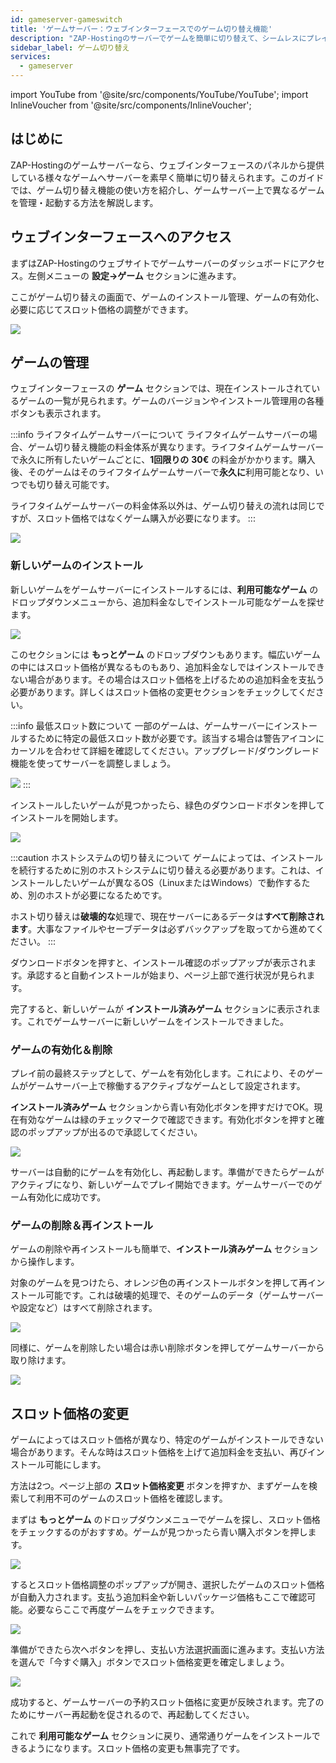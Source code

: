 ```yaml
---
id: gameserver-gameswitch
title: 'ゲームサーバー：ウェブインターフェースでのゲーム切り替え機能'
description: "ZAP-Hostingのサーバーでゲームを簡単に切り替えて、シームレスにプレイスタイルをカスタマイズする方法をチェック → 今すぐ詳しく見る"
sidebar_label: ゲーム切り替え
services:
  - gameserver
---
```



import YouTube from '@site/src/components/YouTube/YouTube';
import InlineVoucher from '@site/src/components/InlineVoucher';

## はじめに

ZAP-Hostingのゲームサーバーなら、ウェブインターフェースのパネルから提供している様々なゲームへサーバーを素早く簡単に切り替えられます。このガイドでは、ゲーム切り替え機能の使い方を紹介し、ゲームサーバー上で異なるゲームを管理・起動する方法を解説します。

<YouTube videoId="nmPd4OsEEvc" imageSrc="https://screensaver01.zap-hosting.com/index.php/s/egQo23DdptPw4qm/preview" title="ZAP-Hostingでのゲーム切り替え機能の使い方" description="実際に動いているところを見ると理解しやすい？そんなあなたに！忙しい時でも、楽しく情報を吸収したい時でも、動画でわかりやすく解説しています！"/>


<InlineVoucher />

## ウェブインターフェースへのアクセス

まずはZAP-Hostingのウェブサイトでゲームサーバーのダッシュボードにアクセス。左側メニューの **設定->ゲーム** セクションに進みます。

ここがゲーム切り替えの画面で、ゲームのインストール管理、ゲームの有効化、必要に応じてスロット価格の調整ができます。

![](https://screensaver01.zap-hosting.com/index.php/s/NT6d4f7iZa62iPf/preview)

## ゲームの管理

ウェブインターフェースの **ゲーム** セクションでは、現在インストールされているゲームの一覧が見られます。ゲームのバージョンやインストール管理用の各種ボタンも表示されます。

:::info ライフタイムゲームサーバーについて
ライフタイムゲームサーバーの場合、ゲーム切り替え機能の料金体系が異なります。ライフタイムゲームサーバーで永久に所有したいゲームごとに、**1回限りの** **30€** の料金がかかります。購入後、そのゲームはそのライフタイムゲームサーバーで**永久に**利用可能となり、いつでも切り替え可能です。

ライフタイムゲームサーバーの料金体系以外は、ゲーム切り替えの流れは同じですが、スロット価格ではなくゲーム購入が必要になります。
:::

![](https://screensaver01.zap-hosting.com/index.php/s/JJfYoRSi3M26qbc/preview)

### 新しいゲームのインストール

新しいゲームをゲームサーバーにインストールするには、**利用可能なゲーム** のドロップダウンメニューから、追加料金なしでインストール可能なゲームを探せます。

![](https://screensaver01.zap-hosting.com/index.php/s/iN7rNje3zaBPMgf/preview)

このセクションには **もっとゲーム** のドロップダウンもあります。幅広いゲームの中にはスロット価格が異なるものもあり、追加料金なしではインストールできない場合があります。その場合はスロット価格を上げるための追加料金を支払う必要があります。詳しくはスロット価格の変更セクションをチェックしてください。

:::info 最低スロット数について
一部のゲームは、ゲームサーバーにインストールするために特定の最低スロット数が必要です。該当する場合は警告アイコンにカーソルを合わせて詳細を確認してください。アップグレード/ダウングレード機能を使ってサーバーを調整しましょう。

![](https://screensaver01.zap-hosting.com/index.php/s/AfAonXCqmLFDyay/preview)
:::

インストールしたいゲームが見つかったら、緑色のダウンロードボタンを押してインストールを開始します。

![](https://screensaver01.zap-hosting.com/index.php/s/EjCQK6WYac7Ejfr/preview)

:::caution ホストシステムの切り替えについて
ゲームによっては、インストールを続行するために別のホストシステムに切り替える必要があります。これは、インストールしたいゲームが異なるOS（LinuxまたはWindows）で動作するため、別のホストが必要になるためです。

ホスト切り替えは**破壊的な**処理で、現在サーバーにあるデータは**すべて削除されます**。大事なファイルやセーブデータは必ずバックアップを取ってから進めてください。
:::

ダウンロードボタンを押すと、インストール確認のポップアップが表示されます。承認すると自動インストールが始まり、ページ上部で進行状況が見られます。

完了すると、新しいゲームが **インストール済みゲーム** セクションに表示されます。これでゲームサーバーに新しいゲームをインストールできました。

### ゲームの有効化＆削除

プレイ前の最終ステップとして、ゲームを有効化します。これにより、そのゲームがゲームサーバー上で稼働するアクティブなゲームとして設定されます。

**インストール済みゲーム** セクションから青い有効化ボタンを押すだけでOK。現在有効なゲームは緑のチェックマークで確認できます。有効化ボタンを押すと確認のポップアップが出るので承認してください。

![](https://screensaver01.zap-hosting.com/index.php/s/XT8jwyDq6j5zXPn/preview)

サーバーは自動的にゲームを有効化し、再起動します。準備ができたらゲームがアクティブになり、新しいゲームでプレイ開始できます。ゲームサーバーでのゲーム有効化に成功です。

### ゲームの削除＆再インストール

ゲームの削除や再インストールも簡単で、**インストール済みゲーム** セクションから操作します。

対象のゲームを見つけたら、オレンジ色の再インストールボタンを押して再インストール可能です。これは破壊的処理で、そのゲームのデータ（ゲームサーバーや設定など）はすべて削除されます。

![](https://screensaver01.zap-hosting.com/index.php/s/x8kmeor6S7mXe9g/preview)

同様に、ゲームを削除したい場合は赤い削除ボタンを押してゲームサーバーから取り除けます。

![](https://screensaver01.zap-hosting.com/index.php/s/fwgGGzjA5mE2qRs/preview)

## スロット価格の変更

ゲームによってはスロット価格が異なり、特定のゲームがインストールできない場合があります。そんな時はスロット価格を上げて追加料金を支払い、再びインストール可能にします。

方法は2つ。ページ上部の **スロット価格変更** ボタンを押すか、まずゲームを検索して利用不可のゲームのスロット価格を確認します。

まずは **もっとゲーム** のドロップダウンメニューでゲームを探し、スロット価格をチェックするのがおすすめ。ゲームが見つかったら青い購入ボタンを押します。

![](https://screensaver01.zap-hosting.com/index.php/s/FnrqX4SFQq2MkPL/preview)

するとスロット価格調整のポップアップが開き、選択したゲームのスロット価格が自動入力されます。支払う追加料金や新しいパッケージ価格もここで確認可能。必要ならここで再度ゲームをチェックできます。

![](https://screensaver01.zap-hosting.com/index.php/s/EGaZRMzjnF3QPiL/preview)

準備ができたら次へボタンを押し、支払い方法選択画面に進みます。支払い方法を選んで「今すぐ購入」ボタンでスロット価格変更を確定しましょう。

![](https://screensaver01.zap-hosting.com/index.php/s/83oPQocpmSX58R4/preview)

成功すると、ゲームサーバーの予約スロット価格に変更が反映されます。完了のためにサーバー再起動を促されるので、再起動してください。

これで **利用可能なゲーム** セクションに戻り、通常通りゲームをインストールできるようになります。スロット価格の変更も無事完了です。

<InlineVoucher />